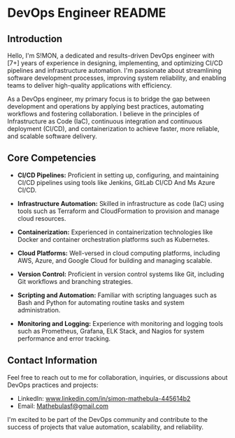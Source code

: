 # DevOps Engineer README

## Introduction

Hello, I'm S!MON, a dedicated and results-driven DevOps engineer with [7+] years of experience in designing, implementing, and optimizing CI/CD pipelines and infrastructure automation.
I'm passionate about streamlining software development processes, improving system reliability, and enabling teams to deliver high-quality applications with efficiency.

As a DevOps engineer, my primary focus is to bridge the gap between development and operations by applying best practices, automating workflows and fostering collaboration. 
I believe in the principles of Infrastructure as Code (IaC), continuous integration and continuous deployment (CI/CD), and containerization to achieve faster, more reliable, and scalable software delivery.

## Core Competencies

- **CI/CD Pipelines:** Proficient in setting up, configuring, and maintaining CI/CD pipelines using tools like Jenkins, GitLab CI/CD And Ms Azure CI/CD.

- **Infrastructure Automation:** Skilled in infrastructure as code (IaC) using tools such as Terraform and CloudFormation to provision and manage cloud resources.

- **Containerization:** Experienced in containerization technologies like Docker and container orchestration platforms such as Kubernetes.

- **Cloud Platforms:** Well-versed in cloud computing platforms, including AWS, Azure, and Google Cloud for building and managing scalable.
  
- **Version Control:** Proficient in version control systems like Git, including Git workflows and branching strategies.

- **Scripting and Automation:** Familiar with scripting languages such as Bash and Python for automating routine tasks and system administration.

- **Monitoring and Logging:** Experience with monitoring and logging tools such as Prometheus, Grafana, ELK Stack, and Nagios for system performance and error tracking.

## Contact Information

Feel free to reach out to me for collaboration, inquiries, or discussions about DevOps practices and projects:

- LinkedIn: www.linkedin.com/in/simon-mathebula-445614b2
- Email: Mathebulasf@gmail.com

I'm excited to be part of the DevOps community and contribute to the success of projects that value automation, scalability, and reliability.

<!---
Simon-Dev-Ops/Simon-Dev-Ops is a ✨ special ✨ repository because its `README.md` (this file) appears on your GitHub profile.
You can click the Preview link to take a look at your changes.
--->
